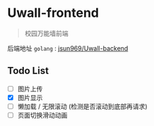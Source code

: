 # Uwall-frontend

> 校园万能墙前端

后端地址 `golang` : [jsun969/Uwall-backend](https://github.com/jsun969/Uwall-backend)

## Todo List

- [ ] 图片上传
- [x] 图片显示
- [ ] 懒加载 / 无限滚动 (检测是否滚动到底部再请求)
- [ ] 页面切换滑动动画
